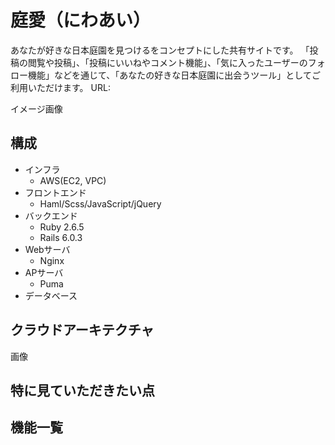 # 庭愛（にわあい）
あなたが好きな日本庭園を見つけるをコンセプトにした共有サイトです。
「投稿の閲覧や投稿」、「投稿にいいねやコメント機能」、「気に入ったユーザーのフォロー機能」などを通じて、「あなたの好きな日本庭園に出会うツール」としてご利用いただけます。
URL:

イメージ画像

## 構成
- インフラ
  - AWS(EC2, VPC)
- フロントエンド
  - Haml/Scss/JavaScript/jQuery
- バックエンド
  - Ruby 2.6.5
  - Rails 6.0.3
- Webサーバ
  - Nginx
- APサーバ
  - Puma
- データベース

## クラウドアーキテクチャ
画像

## 特に見ていただきたい点

## 機能一覧